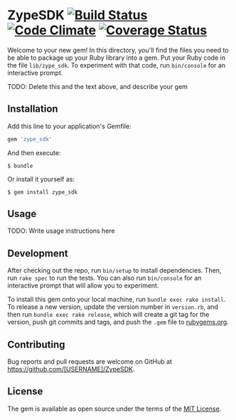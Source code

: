 # ZypeSDK [![Build Status](https://travis-ci.org/lucasmedeirosleite/zype-sdk.svg)](https://travis-ci.org/lucasmedeirosleite/zype-sdk) [![Code Climate](https://codeclimate.com/github/lucasmedeirosleite/zype-sdk/badges/gpa.svg)](https://codeclimate.com/github/lucasmedeirosleite/zype-sdk) [![Coverage Status](https://coveralls.io/repos/github/lucasmedeirosleite/zype-sdk/badge.svg?branch=master)](https://coveralls.io/github/lucasmedeirosleite/zype-sdk?branch=master)

Welcome to your new gem! In this directory, you'll find the files you need to be able to package up your Ruby library into a gem. Put your Ruby code in the file `lib/zype_sdk`. To experiment with that code, run `bin/console` for an interactive prompt.

TODO: Delete this and the text above, and describe your gem

## Installation

Add this line to your application's Gemfile:

```ruby
gem 'zype_sdk'
```

And then execute:

    $ bundle

Or install it yourself as:

    $ gem install zype_sdk

## Usage

TODO: Write usage instructions here

## Development

After checking out the repo, run `bin/setup` to install dependencies. Then, run `rake spec` to run the tests. You can also run `bin/console` for an interactive prompt that will allow you to experiment.

To install this gem onto your local machine, run `bundle exec rake install`. To release a new version, update the version number in `version.rb`, and then run `bundle exec rake release`, which will create a git tag for the version, push git commits and tags, and push the `.gem` file to [rubygems.org](https://rubygems.org).

## Contributing

Bug reports and pull requests are welcome on GitHub at https://github.com/[USERNAME]/ZypeSDK.

## License

The gem is available as open source under the terms of the [MIT License](http://opensource.org/licenses/MIT).
